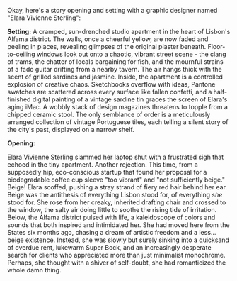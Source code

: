 Okay, here's a story opening and setting with a graphic designer named "Elara Vivienne Sterling":

**Setting:** A cramped, sun-drenched studio apartment in the heart of Lisbon's Alfama district.  The walls, once a cheerful yellow, are now faded and peeling in places, revealing glimpses of the original plaster beneath.  Floor-to-ceiling windows look out onto a chaotic, vibrant street scene - the clang of trams, the chatter of locals bargaining for fish, and the mournful strains of a fado guitar drifting from a nearby tavern.  The air hangs thick with the scent of grilled sardines and jasmine. Inside, the apartment is a controlled explosion of creative chaos. Sketchbooks overflow with ideas, Pantone swatches are scattered across every surface like fallen confetti, and a half-finished digital painting of a vintage sardine tin graces the screen of Elara's aging iMac. A wobbly stack of design magazines threatens to topple from a chipped ceramic stool.  The only semblance of order is a meticulously arranged collection of vintage Portuguese tiles, each telling a silent story of the city's past, displayed on a narrow shelf.

**Opening:**

Elara Vivienne Sterling slammed her laptop shut with a frustrated sigh that echoed in the tiny apartment.  Another rejection.  This time, from a supposedly hip, eco-conscious startup that found her proposal for a biodegradable coffee cup sleeve "too vibrant" and "not sufficiently beige." Beige! Elara scoffed, pushing a stray strand of fiery red hair behind her ear. Beige was the antithesis of everything Lisbon stood for, of everything *she* stood for.  She rose from her creaky, inherited drafting chair and crossed to the window, the salty air doing little to soothe the rising tide of irritation.  Below, the Alfama district pulsed with life, a kaleidoscope of colors and sounds that both inspired and intimidated her.  She had moved here from the States six months ago, chasing a dream of artistic freedom and a less…beige existence. Instead, she was slowly but surely sinking into a quicksand of overdue rent, lukewarm Super Bock, and an increasingly desperate search for clients who appreciated more than just minimalist monochrome.  Perhaps, she thought with a shiver of self-doubt, she had romanticized the whole damn thing.
